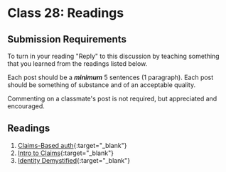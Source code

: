 # Class 28: Readings

## Submission Requirements
To turn in your reading "Reply" to this discussion by teaching something that you learned from the 
readings listed below.

Each post should be a ***minimum*** 5 sentences (1 paragraph). Each post should be something of substance and 
of an acceptable quality. 

Commenting on a classmate's post is not required, but appreciated and encouraged.

## Readings
1. [Claims-Based auth](https://docs.microsoft.com/en-us/aspnet/core/security/authorization/claims?view=aspnetcore-2.1){:target="_blank"} 
2. [Intro to Claims](https://andrewlock.net/introduction-to-authentication-with-asp-net-core/){:target="_blank"} 
2. [Identity Demystified](https://digitalmccullough.com/posts/aspnetcore-auth-system-demystified.html){:target="_blank"}